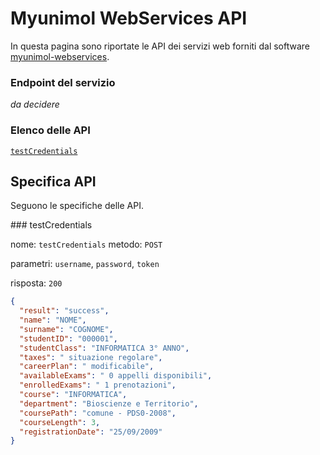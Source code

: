 Myunimol WebServices API
==========

In questa pagina sono riportate le API dei servizi web forniti dal software [myunimol-webservices](https://github.com/cbranca/myunimol-webservices).

### Endpoint del servizio
*da decidere*

### Elenco delle API

[`testCredentials`](#testCredentials)

## Specifica API

Seguono le specifiche delle API.

<p name="testCredentials" />
### testCredentials

nome: `testCredentials` metodo: `POST`

parametri: `username`, `password`, `token`

risposta: `200`

```json
{
  "result": "success",
  "name": "NOME",
  "surname": "COGNOME",
  "studentID": "000001",
  "studentClass": "INFORMATICA 3° ANNO",
  "taxes": " situazione regolare",
  "careerPlan": " modificabile",
  "availableExams": " 0 appelli disponibili",
  "enrolledExams": " 1 prenotazioni",
  "course": "INFORMATICA",
  "department": "Bioscienze e Territorio",
  "coursePath": "comune - PDS0-2008",
  "courseLength": 3,
  "registrationDate": "25/09/2009"
}
```
